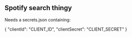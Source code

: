 ## Spotify search thingy ##

Needs a secrets.json containing:

{
    "clientId": "CLIENT_ID",
    "clientSecret": "CLIENT_SECRET"
}